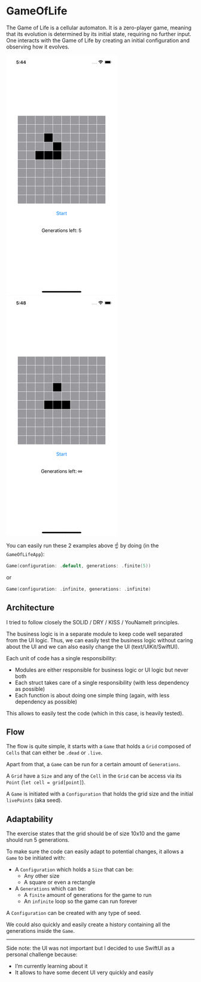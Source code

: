 # GameOfLife

The Game of Life is a cellular automaton. It is a zero-player game, meaning that its evolution is determined by its initial state, requiring no further input. One interacts with the Game of Life by creating an initial configuration and observing how it evolves.

![Default game example](Images/default_game.gif)
![Infinite game example](Images/infinite_game.gif)

You can easily run these 2 examples above ☝️ by doing (in the `GameOfLifeApp`):
```swift
Game(configuration: .default, generations: .finite(5))
```
or
```swift
Game(configuration: .infinite, generations: .infinite)
```

## Architecture

I tried to follow closely the SOLID / DRY / KISS / YouNameIt principles.

The business logic is in a separate module to keep code well separated from the UI logic.
Thus, we can easily test the business logic without caring about the UI and we can also easily change the 
UI (text/UIKit/SwiftUI).

Each unit of code has a single responsibility:
- Modules are either responsible for business logic or UI logic but never both
- Each struct takes care of a single responsibility (with less dependency as possible)
- Each function is about doing one simple thing (again, with less dependency as possible)

This allows to easily test the code (which in this case, is heavily tested).

## Flow

The flow is quite simple, it starts with a `Game` that holds a `Grid` composed of `Cells` that can either 
be `.dead` or `.live`.

Apart from that, a `Game` can be run for a certain amount of `Generations`.

A `Grid` have a `Size` and any of the `Cell` in the `Grid` can be access via its `Point` (`let cell = grid[point]`).

A `Game` is initiated with a `Configuration` that holds the grid size and the initial `livePoints` (aka seed).

## Adaptability

The exercise states that the grid should be of size 10x10 and the game should run 5 generations.

To make sure the code can easily adapt to potential changes, it allows a `Game` to be initiated with:
- A `Configuration` which holds a `Size` that can be:
	- Any other size
	- A square or even a rectangle
- A `Generations` which can be:
	- A `finite` amount of generations for the game to run
	- An `infinite` loop so the game can run forever

A `Configuration` can be created with any type of seed.

We could also quickly and easily create a history containing all the generations inside the `Game`.

---

Side note: the UI was not important but I decided to use SwiftUI as a personal challenge because:
- I’m currently learning about it
- It allows to have some decent UI very quickly and easily
